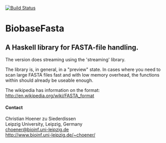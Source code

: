 [![Build Status](https://travis-ci.org/choener/BiobaseFasta.svg?branch=master)](https://travis-ci.org/choener/BiobaseFasta)

# BiobaseFasta

## A Haskell library for FASTA-file handling.

The version does streaming using the 'streaming' library.

The library is, in general, in a "preview" state. In cases where you need to
scan large FASTA files fast and with low memory overhead, the functions within
should already be useable enough.

The wikipedia has information on the format:  
<http://en.wikipedia.org/wiki/FASTA_format>



#### Contact

Christian Hoener zu Siederdissen  
Leipzig University, Leipzig, Germany  
choener@bioinf.uni-leipzig.de  
http://www.bioinf.uni-leipzig.de/~choener/  

